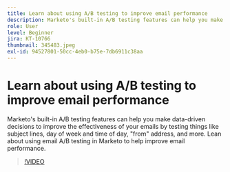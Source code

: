 ```yaml
---
title: Learn about using A/B testing to improve email performance
description: Marketo's built-in A/B testing features can help you make data-driven decisions to improve the effectiveness of your emails by testing things like subject lines, day of week and time of day, "from" address, and more. Lean about using email A/B testing in Marketo to help improve email performance.
role: User
level: Beginner
jira: KT-10766
thumbnail: 345483.jpeg
exl-id: 94527801-50cc-4eb0-b75e-7db6911c38aa
---
```

# Learn about using A/B testing to improve email performance

Marketo's built-in A/B testing features can help you make data-driven decisions to improve the effectiveness of your emails by testing things like subject lines, day of week and time of day, "from" address, and more. Lean about using email A/B testing in Marketo to help improve email performance.

>[!VIDEO](https://video.tv.adobe.com/v/345483/?quality=12&learn=on)
